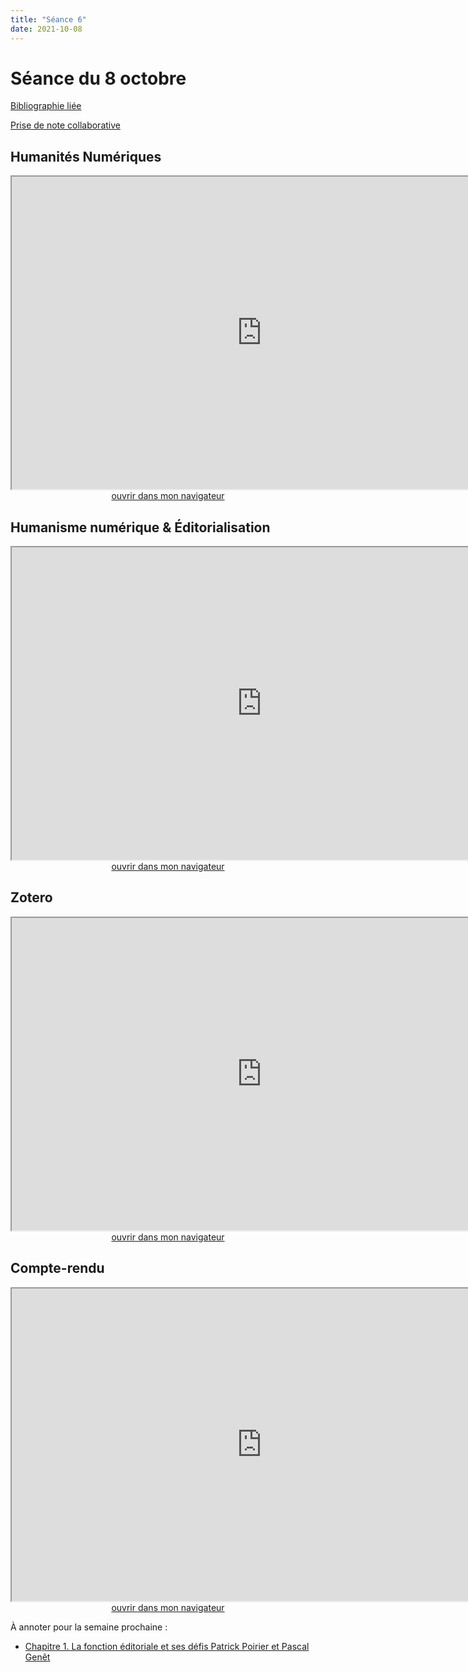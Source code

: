 ```yaml
--- 
title: "Séance 6"
date: 2021-10-08
---
```


# Séance du 8 octobre

[Bibliographie liée](https://www.zotero.org/groups/4276254/fra3826-a2021/collections/V4HB87WB)

[Prise de note collaborative](https://demo.hedgedoc.org/C8ARcHnwT-GTPA4k8wmuYw#)

## Humanités Numériques

<iframe src="https://mmellet.github.io/fra3826_2021/slides/Seance-6-1.html" title="description"  height="500" width="800" allowfullscreen="allowfullscreen"></iframe>

<div style="text-align:center">
<a href="https://mmellet.github.io/fra3826_2021/slides/Seance-6-1.html" target="_blank">ouvrir dans mon navigateur</a>
</div>

## Humanisme numérique & Éditorialisation

<iframe src="https://mmellet.github.io/fra3826_2021/slides/Seance-6-2.html" title="description" height="500" width="800" ></iframe>

<div style="text-align:center">
<a href="https://mmellet.github.io/fra3826_2021/slides/Seance-6-2.html" target="_blank">ouvrir dans mon navigateur</a>
</div>


## Zotero

<iframe src="https://mmellet.github.io/fra3826_2021/slides/Zotero.html" title="description" height="500" width="800" ></iframe>

<div style="text-align:center">
<a href="https://mmellet.github.io/fra3826_2021/slides/Zotero.html" target="_blank">ouvrir dans mon navigateur</a>
</div>



## Compte-rendu

<iframe src="https://mmellet.github.io/fra3826_2021/slides/CompteRendu.html" title="description" height="500" width="800" ></iframe>

<div style="text-align:center">
<a href="https://mmellet.github.io/fra3826_2021/slides/CompteRendu.html" target="_blank">ouvrir dans mon navigateur</a>
</div>

À annoter pour la semaine prochaine : 

- <a href="https://via.hypothes.is/https://books.openedition.org/pum/312?lang=fr">Chapitre 1. La fonction éditoriale et ses défis
Patrick Poirier et Pascal Genêt </a>

